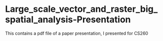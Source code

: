# Large_scale_vector_and_raster_big_spatial_analysis-Presentation
This contains a pdf file of a paper presentation, I presented for CS260
